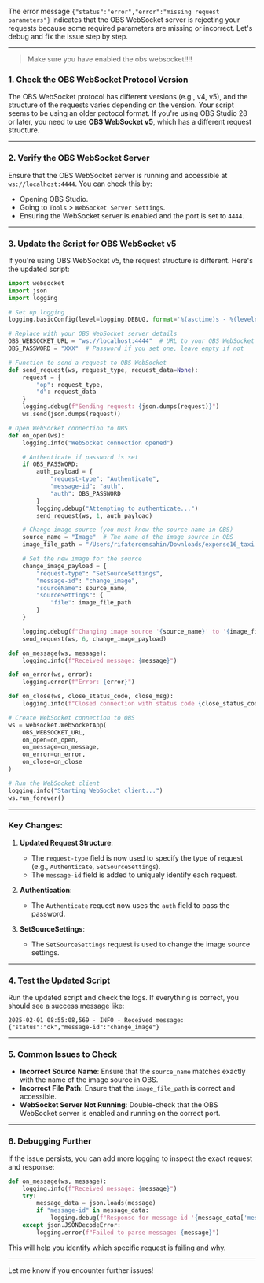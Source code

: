 The error message `{"status":"error","error":"missing request parameters"}` indicates that the OBS WebSocket server is rejecting your requests because some required parameters are missing or incorrect. Let's debug and fix the issue step by step.

---
> Make sure you have enabled the obs websocket!!!!

### 1. **Check the OBS WebSocket Protocol Version**
The OBS WebSocket protocol has different versions (e.g., v4, v5), and the structure of the requests varies depending on the version. Your script seems to be using an older protocol format. If you're using OBS Studio 28 or later, you need to use **OBS WebSocket v5**, which has a different request structure.

---

### 2. **Verify the OBS WebSocket Server**
Ensure that the OBS WebSocket server is running and accessible at `ws://localhost:4444`. You can check this by:
- Opening OBS Studio.
- Going to `Tools` > `WebSocket Server Settings`.
- Ensuring the WebSocket server is enabled and the port is set to `4444`.

---

### 3. **Update the Script for OBS WebSocket v5**
If you're using OBS WebSocket v5, the request structure is different. Here's the updated script:

```python
import websocket
import json
import logging

# Set up logging
logging.basicConfig(level=logging.DEBUG, format='%(asctime)s - %(levelname)s - %(message)s')

# Replace with your OBS WebSocket server details
OBS_WEBSOCKET_URL = "ws://localhost:4444"  # URL to your OBS WebSocket server
OBS_PASSWORD = "XXX"  # Password if you set one, leave empty if not

# Function to send a request to OBS WebSocket
def send_request(ws, request_type, request_data=None):
    request = {
        "op": request_type,
        "d": request_data
    }
    logging.debug(f"Sending request: {json.dumps(request)}")
    ws.send(json.dumps(request))

# Open WebSocket connection to OBS
def on_open(ws):
    logging.info("WebSocket connection opened")

    # Authenticate if password is set
    if OBS_PASSWORD:
        auth_payload = {
            "request-type": "Authenticate",
            "message-id": "auth",
            "auth": OBS_PASSWORD
        }
        logging.debug("Attempting to authenticate...")
        send_request(ws, 1, auth_payload)

    # Change image source (you must know the source name in OBS)
    source_name = "Image"  # The name of the image source in OBS
    image_file_path = "/Users/rifaterdemsahin/Downloads/expense16_taxi.jpeg"  # Path to your new image file

    # Set the new image for the source
    change_image_payload = {
        "request-type": "SetSourceSettings",
        "message-id": "change_image",
        "sourceName": source_name,
        "sourceSettings": {
            "file": image_file_path
        }
    }

    logging.debug(f"Changing image source '{source_name}' to '{image_file_path}'")
    send_request(ws, 6, change_image_payload)

def on_message(ws, message):
    logging.info(f"Received message: {message}")

def on_error(ws, error):
    logging.error(f"Error: {error}")

def on_close(ws, close_status_code, close_msg):
    logging.info(f"Closed connection with status code {close_status_code}: {close_msg}")

# Create WebSocket connection to OBS
ws = websocket.WebSocketApp(
    OBS_WEBSOCKET_URL,
    on_open=on_open,
    on_message=on_message,
    on_error=on_error,
    on_close=on_close
)

# Run the WebSocket client
logging.info("Starting WebSocket client...")
ws.run_forever()
```

---

### Key Changes:
1. **Updated Request Structure**:
   - The `request-type` field is now used to specify the type of request (e.g., `Authenticate`, `SetSourceSettings`).
   - The `message-id` field is added to uniquely identify each request.

2. **Authentication**:
   - The `Authenticate` request now uses the `auth` field to pass the password.

3. **SetSourceSettings**:
   - The `SetSourceSettings` request is used to change the image source settings.

---

### 4. **Test the Updated Script**
Run the updated script and check the logs. If everything is correct, you should see a success message like:
```
2025-02-01 08:55:08,569 - INFO - Received message: {"status":"ok","message-id":"change_image"}
```

---

### 5. **Common Issues to Check**
- **Incorrect Source Name**: Ensure that the `source_name` matches exactly with the name of the image source in OBS.
- **Incorrect File Path**: Ensure that the `image_file_path` is correct and accessible.
- **WebSocket Server Not Running**: Double-check that the OBS WebSocket server is enabled and running on the correct port.

---

### 6. **Debugging Further**
If the issue persists, you can add more logging to inspect the exact request and response:

```python
def on_message(ws, message):
    logging.info(f"Received message: {message}")
    try:
        message_data = json.loads(message)
        if "message-id" in message_data:
            logging.debug(f"Response for message-id '{message_data['message-id']}': {message_data}")
    except json.JSONDecodeError:
        logging.error(f"Failed to parse message: {message}")
```

This will help you identify which specific request is failing and why.

---

Let me know if you encounter further issues!